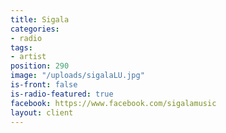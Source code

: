 ```yaml
---
title: Sigala
categories:
- radio
tags:
- artist
position: 290
image: "/uploads/sigalaLU.jpg"
is-front: false
is-radio-featured: true
facebook: https://www.facebook.com/sigalamusic
layout: client
---
```


